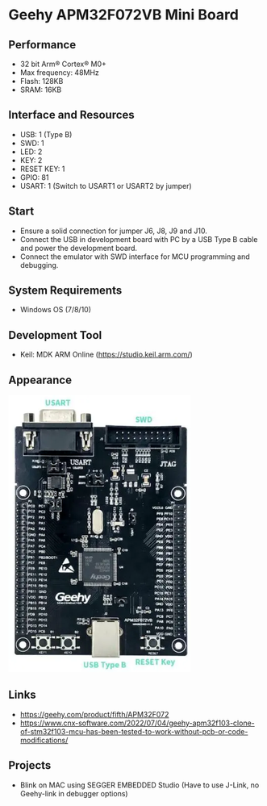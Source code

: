 # Geehy APM32F072VB Mini Board

## Performance

* 32 bit Arm® Cortex® M0+
* Max frequency: 48MHz
* Flash: 128KB
* SRAM: 16KB

## Interface and Resources

* USB: 1 (Type B)
* SWD: 1
* LED: 2
* KEY: 2
* RESET KEY: 1
* GPIO: 81
* USART: 1 (Switch to USART1 or USART2 by jumper)

## Start

* Ensure a solid connection for jumper J6, J8, J9 and J10.
* Connect the USB in development board with PC by a USB Type B cable and power the development board.
* Connect the emulator with SWD interface for MCU programming and debugging.

## System Requirements

* Windows OS (7/8/10)

## Development Tool

* Keil: MDK ARM Online (https://studio.keil.arm.com/)

## Appearance

![Geehy-APM32F072VB-Mini-Board-1](Geehy-APM32F072VB-Mini-Board-1-361x550.webp)


## Links
* https://geehy.com/product/fifth/APM32F072
* https://www.cnx-software.com/2022/07/04/geehy-apm32f103-clone-of-stm32f103-mcu-has-been-tested-to-work-without-pcb-or-code-modifications/

## Projects
* Blink on MAC using SEGGER EMBEDDED Studio (Have to use J-Link, no Geehy-link in debugger options)